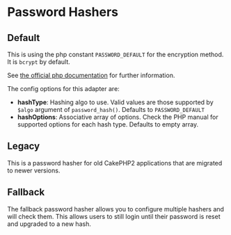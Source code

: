 # Password Hashers

## Default

This is using the php constant `PASSWORD_DEFAULT` for the encryption method. It is `bcrypt` by default.

See [the official php documentation](http://php.net/manual/en/function.password-hash.php) for further information.

The config options for this adapter are: 

 * **hashType**: Hashing algo to use. Valid values are those supported by `$algo` argument of `password_hash()`. Defaults to `PASSWORD_DEFAULT`
 * **hashOptions**: Associative array of options. Check the PHP manual for supported options for each hash type. Defaults to empty array.

## Legacy

This is a password hasher for old CakePHP2 applications that are migrated to newer versions.

## Fallback

The fallback password hasher allows you to configure multiple hashers and will check them. This allows users to still login until their password is reset and upgraded to a new hash.  
